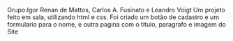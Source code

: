 Grupo:Igor Renan de Mattos, Carlos A. Fusinato e Leandro Voigt
Um projeto feito em sala, utilizando html e css. Foi criado um botão de cadastro e um formulario para o nome, e outra pagina com o titulo, paragrafo e imagem do Site
